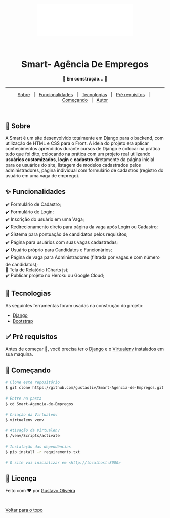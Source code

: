 <div align="center" id="top"> 
  <img src="core/static/images/logo.png" alt="Smart   Agência De Empregos" />

  &#xa0;

  <!-- <a href="https://smartagênciadeempregos.netlify.com">Demo</a> -->
</div>

<h1 align="center">Smart- Agência De Empregos</h1>



<!-- Status -->

 <h4 align="center"> 
	🚧 Em construção... 🚧
</h4> 

<hr>

<p align="center">
  <a href="#dart-sobre">Sobre</a> &#xa0; | &#xa0; 
  <a href="#sparkles-funcionalidades">Funcionalidades</a> &#xa0; | &#xa0;
  <a href="#rocket-tecnologias">Tecnologias</a> &#xa0; | &#xa0;
  <a href="#white_check_mark-pré-requesitos">Pré requisitos</a> &#xa0; | &#xa0;
  <a href="#checkered_flag-começando">Começando</a> &#xa0; | &#xa0;
  <a href="https://github.com/gutaoliv" target="_blank">Autor</a>
</p>

<br>

## :dart: Sobre ##

A Smart é um site desenvolvido totalmente em Django para o backend, com utilização de HTML e CSS para o Front. A ideia do projeto era aplicar conhecimentos aprendidos durante cursos de Django e colocar na prática tudo que foi dito, colocando na prática com um projeto real utilizando **usuários customizados**, **login** e **cadastro** diretamente da página inicial para os usuários do site, listagem de modelos cadastrados pelos administradores, página individual com formulário de cadastros (registro do usuário em uma vaga de emprego).

## :sparkles: Funcionalidades ##

:heavy_check_mark: Formulário de Cadastro;\
:heavy_check_mark: Formulário de Login;\
:heavy_check_mark: Inscrição do usuário em uma Vaga;\
:heavy_check_mark: Redirecionamento direto para página da vaga após Login ou Cadastro;\
:heavy_check_mark: Sistema para pontuação de candidatos pelos requisitos;\
:heavy_check_mark: Página para usuários com suas vagas cadastradas;\
:heavy_check_mark: Usuário próprio para Candidatos e Funcionários;\
:heavy_check_mark: Página de vaga para Administradores (filtrada por vagas e com número de candidatos);\
:construction: Tela de Relatório (Charts js);\
:heavy_check_mark: Publicar projeto no Heroku ou Google Cloud;

## :rocket: Tecnologias ##

As seguintes ferramentas foram usadas na construção do projeto:

- [Django](https://www.djangoproject.com/)
- [Bootstrap](https://getbootstrap.com/)

## :white_check_mark: Pré requisitos ##

Antes de começar :checkered_flag:, você precisa ter o [Django](https://www.djangoproject.com/) e o [Virtualenv](https://virtualenv.pypa.io/en/latest/#) instalados em sua maquina.

## :checkered_flag: Começando ##

```bash
# Clone este repositório
$ git clone https://github.com/gustaoliv/Smart-Agencia-de-Empregos.git

# Entre na pasta
$ cd Smart-Agencia-de-Empregos

# Criação da Virtualenv
$ virtualenv venv

# Ativação da Virtualenv
$ /venv/Scripts/activate

# Instalação das dependências
$ pip install -r requirements.txt

# O site vai inicializar em <http://localhost:8000>
```

## :memo: Licença ##

Feito com :heart: por <a href="https://github.com/gustaoliv" target="_blank">Gustavo Oliveira</a>

&#xa0;

<a href="#top">Voltar para o topo</a>
